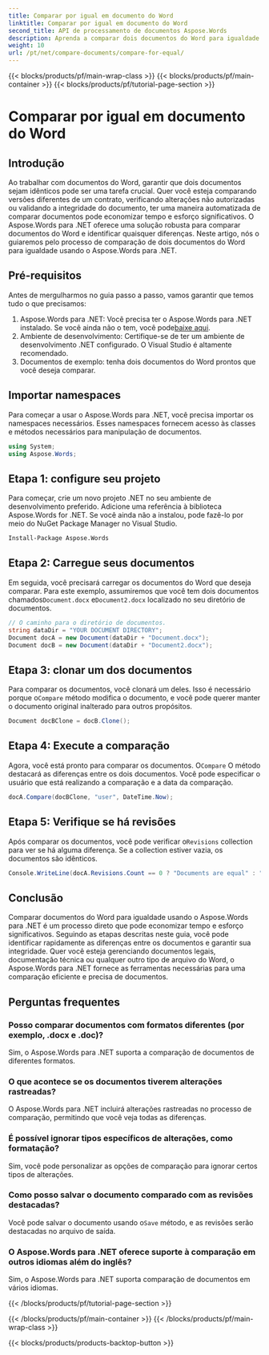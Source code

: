 ```yaml
---
title: Comparar por igual em documento do Word
linktitle: Comparar por igual em documento do Word
second_title: API de processamento de documentos Aspose.Words
description: Aprenda a comparar dois documentos do Word para igualdade usando o Aspose.Words para .NET. Siga este guia passo a passo para garantir que seus documentos sejam idênticos.
weight: 10
url: /pt/net/compare-documents/compare-for-equal/
---
```


{{< blocks/products/pf/main-wrap-class >}}
{{< blocks/products/pf/main-container >}}
{{< blocks/products/pf/tutorial-page-section >}}

# Comparar por igual em documento do Word

## Introdução

Ao trabalhar com documentos do Word, garantir que dois documentos sejam idênticos pode ser uma tarefa crucial. Quer você esteja comparando versões diferentes de um contrato, verificando alterações não autorizadas ou validando a integridade do documento, ter uma maneira automatizada de comparar documentos pode economizar tempo e esforço significativos. O Aspose.Words para .NET oferece uma solução robusta para comparar documentos do Word e identificar quaisquer diferenças. Neste artigo, nós o guiaremos pelo processo de comparação de dois documentos do Word para igualdade usando o Aspose.Words para .NET. 

## Pré-requisitos

Antes de mergulharmos no guia passo a passo, vamos garantir que temos tudo o que precisamos:

1.  Aspose.Words para .NET: Você precisa ter o Aspose.Words para .NET instalado. Se você ainda não o tem, você pode[baixe aqui](https://releases.aspose.com/words/net/).
2. Ambiente de desenvolvimento: Certifique-se de ter um ambiente de desenvolvimento .NET configurado. O Visual Studio é altamente recomendado.
3. Documentos de exemplo: tenha dois documentos do Word prontos que você deseja comparar.

## Importar namespaces

Para começar a usar o Aspose.Words para .NET, você precisa importar os namespaces necessários. Esses namespaces fornecem acesso às classes e métodos necessários para manipulação de documentos.

```csharp
using System;
using Aspose.Words;
```

## Etapa 1: configure seu projeto

Para começar, crie um novo projeto .NET no seu ambiente de desenvolvimento preferido. Adicione uma referência à biblioteca Aspose.Words for .NET. Se você ainda não a instalou, pode fazê-lo por meio do NuGet Package Manager no Visual Studio.

```sh
Install-Package Aspose.Words
```

## Etapa 2: Carregue seus documentos

 Em seguida, você precisará carregar os documentos do Word que deseja comparar. Para este exemplo, assumiremos que você tem dois documentos chamados`Document.docx` e`Document2.docx` localizado no seu diretório de documentos.

```csharp
// O caminho para o diretório de documentos.
string dataDir = "YOUR DOCUMENT DIRECTORY";
Document docA = new Document(dataDir + "Document.docx");
Document docB = new Document(dataDir + "Document2.docx");
```

## Etapa 3: clonar um dos documentos

 Para comparar os documentos, você clonará um deles. Isso é necessário porque o`Compare` método modifica o documento, e você pode querer manter o documento original inalterado para outros propósitos.

```csharp
Document docBClone = docB.Clone();
```

## Etapa 4: Execute a comparação

 Agora, você está pronto para comparar os documentos. O`Compare` O método destacará as diferenças entre os dois documentos. Você pode especificar o usuário que está realizando a comparação e a data da comparação.

```csharp
docA.Compare(docBClone, "user", DateTime.Now);
```

## Etapa 5: Verifique se há revisões

 Após comparar os documentos, você pode verificar o`Revisions` collection para ver se há alguma diferença. Se a collection estiver vazia, os documentos são idênticos.

```csharp
Console.WriteLine(docA.Revisions.Count == 0 ? "Documents are equal" : "Documents are not equal");
```

## Conclusão

Comparar documentos do Word para igualdade usando o Aspose.Words para .NET é um processo direto que pode economizar tempo e esforço significativos. Seguindo as etapas descritas neste guia, você pode identificar rapidamente as diferenças entre os documentos e garantir sua integridade. Quer você esteja gerenciando documentos legais, documentação técnica ou qualquer outro tipo de arquivo do Word, o Aspose.Words para .NET fornece as ferramentas necessárias para uma comparação eficiente e precisa de documentos.

## Perguntas frequentes

### Posso comparar documentos com formatos diferentes (por exemplo, .docx e .doc)?
Sim, o Aspose.Words para .NET suporta a comparação de documentos de diferentes formatos.

### O que acontece se os documentos tiverem alterações rastreadas?
O Aspose.Words para .NET incluirá alterações rastreadas no processo de comparação, permitindo que você veja todas as diferenças.

### É possível ignorar tipos específicos de alterações, como formatação?
Sim, você pode personalizar as opções de comparação para ignorar certos tipos de alterações.

### Como posso salvar o documento comparado com as revisões destacadas?
 Você pode salvar o documento usando o`Save` método, e as revisões serão destacadas no arquivo de saída.

### O Aspose.Words para .NET oferece suporte à comparação em outros idiomas além do inglês?
Sim, o Aspose.Words para .NET suporta comparação de documentos em vários idiomas.

{{< /blocks/products/pf/tutorial-page-section >}}

{{< /blocks/products/pf/main-container >}}
{{< /blocks/products/pf/main-wrap-class >}}

{{< blocks/products/products-backtop-button >}}

